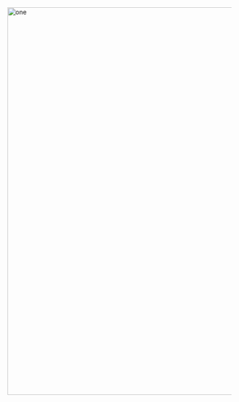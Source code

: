 <img width="870" alt="one" src="https://user-images.githubusercontent.com/49156359/152744657-704654ee-8b50-4c63-913c-e01753fa896f.png">
